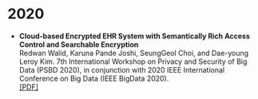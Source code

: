 

# 2020
* **Cloud-based Encrypted EHR System with Semantically Rich Access Control and Searchable Encryption**<br>
Redwan Walid, Karuna Pande Joshi, SeungGeol Choi, and Dae-young Leroy Kim. 7th International Workshop on Privacy and Security of Big Data (PSBD 2020), in conjunction with 2020 IEEE International Conference on Big Data (IEEE BigData 2020).<br>
[[PDF]](https://ebiquity.umbc.edu/_file_directory_/papers/1055.pdf)
